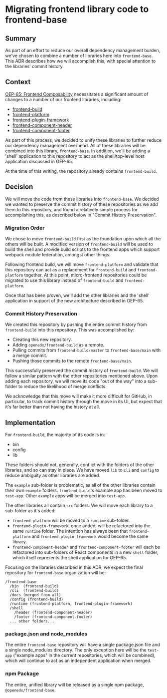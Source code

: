 # Migrating frontend library code to frontend-base

## Summary

As part of an effort to reduce our overall dependency management burden, we've chosen to combine a number of libraries here into `frontend-base`.  This ADR describes how we will accomplish this, with special attention to the libraries' commit history.

## Context

[OEP-65: Frontend Composability](https://open-edx-proposals.readthedocs.io/en/latest/architectural-decisions/oep-0065-arch-frontend-composability.html) necessitates a significant amount of changes to a number of our frontend libraries, including:

- [frontend-build](https://github.com/openedx/frontend-build)
- [frontend-platform](https://github.com/openedx/frontend-platform)
- [frontend-plugin-framework](https://github.com/openedx/frontend-plugin-framework)
- [frontend-component-header](https://github.com/openedx/frontend-component-header)
- [frontend-component-footer](https://github.com/openedx/frontend-component-footer)

As part of this process, we decided to unify these libraries to further reduce our dependency management overhead.  All of these libraries will be combined into this library, `frontend-base`.  In addition, we'll be adding a 'shell' application to this repository to act as the shell/top-level host application discussed in OEP-65.

At the time of this writing, the repository already contains `frontend-build`.

## Decision

We will move the code from these libraries into `frontend-base`.  We decided we wanted to preserve the commit history of these repositories as we add them to this repository, and found a relatively simple process for accomplishing this, as described below in "Commit History Preservation".

### Migration Order

We chose to move `frontend-build` first as the foundation upon which all the others will be built.  A modified version of `frontend-build` will be used to build the shell and provide build scripts to the frontend apps which support webpack module federation, amongst other things.

Following frontend build, we will move `frontend-platform` and validate that this repository can act as a replacement for `frontend-build` and `frontend-platform` together. At this point, micro-frontend repositories could be migrated to use this library instead of `frontend-build` and `frontend-platform`.

Once that has been proven, we'll add the other libraries and the 'shell' application in support of the new architecture described in OEP-65.

### Commit History Preservation

We created this repository by pushing the entire commit history from `frontend-build` into this repository.  This was accomplished by:

- Creating this new repository.
- Adding `openedx/frontend-build` as a remote.
- Pulling commits from `frontend-build/master` to `frontend-base/main` with a merge commit.
- Pushing those commits to the remote `frontend-base/main`.

This successfully preserved the commit history of `frontend-build`.  We will follow a similar pattern with the other repositories mentioned above.  Upon adding each repository, we will move its code "out of the way" into a sub-folder to reduce the likelihood of merge conflicts.

We acknowledge that this move will make it more difficult for GitHub, in particular, to track commit history through the move in its UI, but expect that it's far better than not having the history at all.

## Implementation

For `frontend-build`, the majority of its code is in:

- bin
- config
- lib

These folders should not, generally, conflict with the folders of the other libraries, and so can stay in place.  We have moved `lib` to `cli` and `config` to reduce ambiguity as other libraries are added.

The `example` sub-folder is problematic, as all of the other libraries contain their own `example` folders.  `frontend-build`'s example app has been moved to `test-app`.  Other `example` apps will be merged into `test-app`.

The other libraries all contain `src` folders.  We will move each library to a sub-folder as it's added:

- `frontend-platform` will be moved to a `runtime` sub-folder.
- `frontend-plugin-framework`, once added, will be refactored into the same `runtime` folder.  The intention has always been that `frontend-platform` and `frontend-plugin-framework` would become the same library.
- `frontend-component-header` and `frontend-component-footer` will each be refactored into sub-folders of React components in a new `shell` folder, which itself represents the shell application for OEP-65.

Focusing on the libraries described in this ADR, we expect the final repository for `frontend-base` organization will be:

```
/frontend-base
  /bin  (frontend-build)
  /cli  (frontend-build)
  /docs (merged from all)
  /config (frontend-build)
  /runtime (frontend-platform, frontend-plugin-framework)
  /shell
    /header (frontend-component-header)
    /footer (frontend-component-footer)
  ... other folders...
```

### package.json and node_modules

The entire `frontend-base` repository will have a single package.json file and a single node_modules directory.  The only exception here will be the `test-app` ("example apps" in the current repositories, which will be combined), which will continue to act as an independent application when merged.

### npm Package

The entire, unified library will be released as a single npm package, `@openedx/frontend-base`.
